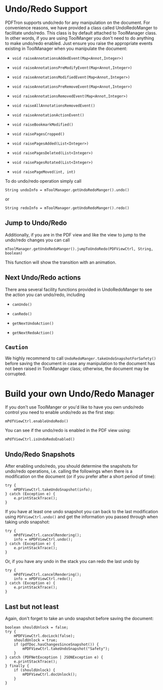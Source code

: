 # Undo/Redo Support 

PDFTron supports undo/redo for any manipulation on the document. For convenience reasons, we have provided a class called UndoRedoManger to facilitate undo/redo. This class is by default attached to ToolManager class. In other words, if you are using ToolManger you don't need to do anything to make undo/redo enabled. Just ensure you raise the appropriate events existing in ToolManager when you manipulate the document:

- `void raiseAnnotationsAddedEvent(Map<Annot,Integer>)`

- `void raiseAnnotationsPreModifyEvent(Map<Annot,Integer>)`

- `void raiseAnnotationsModifiedEvent(Map<Annot,Integer>)`

- `void raiseAnnotationsPreRemoveEvent(Map<Annot,Integer>)`

- `void raiseAnnotationsRemovedEvent(Map<Annot,Integer>)`

- `void raiseAllAnnotationsRemovedEvent()`

- `void raiseAnnotationActionEvent()`

- `void raiseBookmarkModified()`

- `void raisePagesCropped()`

- `void raisePagesAdded(List<Integer>)`

- `void raisePagesDeleted(List<Integer>)`

- `void raisePagesRotated(List<Integer>)`

- `void raisePageMoved(int, int)`

To do undo/redo operation simply call

``` android
String undoInfo = mToolManager.getUndoRedoManger().undo()
```
or
``` android
String redoInfo = mToolManager.getUndoRedoManger().redo()
```

## Jump to Undo/Redo
Additionally, if you are in the PDF view and like the view to jump to the undo/redo changes you can call
``` android
mToolManager.getUndoRedoManger().jumpToUndoRedo(PDFViewCtrl, String, boolean)
```
This function will show the transition with an animation.

## Next Undo/Redo actions
There area several facility functions provided in UndoRedoManger to see the action you can undo/redo, including

- `canUndo()`

- `canRedo()`

- `getNextUndoAction()`

- `getNextRedoAction()`

## `Caution`
We highly recommend to call `UndoRedoManger.takeUndoSnapshotForSafety()` before saving the document in case any manipulation to the document has not been raised in ToolManager class; otherwise, the document may be corrupted.

# Build your own Undo/Redo Manager
If you don't use ToolManger or you'd like to have you own undo/redo control you need to enable undo/redo as the first step:
``` android
mPdfViewCtrl.enableUndoRedo()
```
You can see if the undo/redo is enabled in the PDF view using:
``` android
mPdfViewCtrl.isUndoRedoEnabled()
```

## Undo/Redo Snapshots
After enabling undo/redo, you should determine the snapshots for undo/redo operations, i.e. calling the followings when there is a modification on the document (or if you prefer after a short period of time):

``` android
try {
    mPDFViewCtrl.takeUndoSnapshot(info);
} catch (Exception e) {
    e.printStackTrace();
}
```

If you have at least one undo snapshot you can back to the last modification using `PDFViewCtrl.undo()` and get the information you passed through when taking undo snapshot:

``` android
try {
    mPdfViewCtrl.cancelRendering();
    info = mPDFViewCtrl.undo();
} catch (Exception e) {
    e.printStackTrace();
}
```

Or, if you have any undo in the stack you can redo the last undo by

``` android
try {
    mPdfViewCtrl.cancelRendering();
    info = mPDFViewCtrl.redo();
} catch (Exception e) {
    e.printStackTrace();
}
```

## Last but not least
Again, don't forget to take an undo snapshot before saving the document:

``` android
boolean shouldUnlock = false;
try {
    mPDFViewCtrl.docLock(false);
    shouldUnlock = true;
    if (pdfDoc.hasChangesSinceSnapshot()) {
        mPDFViewCtrl.takeUndoSnapshot("Safety");
    }
} catch (PDFNetException | JSONException e) {
    e.printStackTrace();
} finally {
    if (shouldUnlock) {
        mPDFViewCtrl.docUnlock();
    }
}
```
